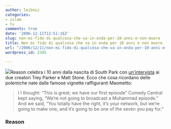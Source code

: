 ```yaml
---
author: leibniz
categories:
- islam
- tv
comments: true
date: '2006-12-11T12:51:16Z'
slug: non-mi-fido-di-qualcosa-che-va-in-onda-per-10-anni-e-non-muore
title: Non mi fido di qualcosa che va in onda per 10 anni e non muore
url: "/2006/12/11/non-mi-fido-di-qualcosa-che-va-in-onda-per-10-anni-e-non-muore/"
wordpress_id: 2345

---
```

![](http://www.reason.com/UserFiles/Image/ngillespie/southparkcover.jpg)Reason celebra i 10 anni dalla nascita di South Park con [un'intervista](http://www.reason.com/news/show/116787.html) ai due creatori Trey Parker e Matt Stone. Ecco che cosa ricordano delle polemiche nate dalle famose vignette raffiguranti Maometto:

> I I thought: “This is great; we have our first episode”
Comedy Central kept saying, “We’re not going to broadcast a Muhammad episode.”
And we said, “You totally have the right, it’s your network, but we’re going to make one, and it’s going to be one of the seven you pay for.”

### Reason
